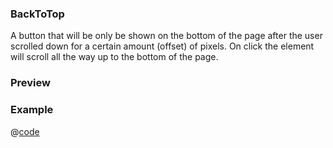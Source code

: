 <h3>BackToTop <Badge type="tip" text="since v0.2.0" vertical="top" /></h3>

A button that will be only be shown on the bottom of the page after the user scrolled down for a certain amount (offset) of pixels. On click the element will scroll all the way up to the bottom of the page.

### Preview
<DynamicComponentDisplay type="BackToTop" offset="-1"></DynamicComponentDisplay>

### Example
@[code](@examples/BackToTopExample.vue)